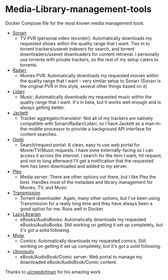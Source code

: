 # Media-Library-management-tools
Docker Compose file for the most known media management tools




* [Sonarr](https://sonarr.tv/)
   * TV PVR (personal video recorder): Automatically downloads my requested shows within the quality range that I want. Ties in to torrent trackers/usenet indexers for search, and torrent downloaders/usenet downloaders for content retrieval. I personally use torrents with private trackers, so the rest of my setup caters to torrents.
* [Radarr](https://radarr.video/)
   * Movies PVR: Automatically downloads my requested movies within the quality range that I want - very similar setup to Sonarr (Sonarr is the original PVR in this style, several other things based on it)
* [Lidarr](https://lidarr.audio)
   * Music: Automatically downloads my requested music within the quality range that I want. It's in beta, but it works well enough and is always getting better.
* [Jackett](https://github.com/Jackett/Jackett)
   * Tracker aggregator/translator: Not all of my trackers are natively compatible with Sonarr/Radarr/Lidarr, so I have Jackett as a man-in-the-middle processor to provide a background API interface for content searches.
* [Ombi](https://ombi.io/)
   * Search/request portal: A clean, easy to use web portal for Movie/TV/Music requests. I have mine externally-facing so I can access it across the internet. I search for the item I want, hit request, and not to long afterward I'll get a notification that the requested item has been downloaded and added to my server.
* [Plex](https://plex.tv)
   * Media server: There are other options out there, but I like Plex the best. Handles most of the metadata and library management for Movies, TV, and Music
* [Transmission](https://transmissionbt.com/)
   * Torrent downloader: Again, many other options, but I've been using Transmission for a really long time and they have always been a good option for me. Runs well in Docker.
* [LazyLibrarian](https://github.com/DobyTang/LazyLibrarian)
   * eBooks/AudioBooks: Automatically downloads my requested eBooks/AudioBooks. Still working on getting it set up completely, but it's got a solid following.
* [Mylar](https://github.com/evilhero/mylar)
   * Comics: Automatically downloads my requested comics. Still working on getting it set up completely, but it's got a solid following.
* [Ubooquity](https://vaemendis.net/ubooquity/)
   * eBook/AudioBook/Comic server: Web portal to manage my downloaded eBook/AudioBook/Comic content. 

Thanks to [u/creedofman](https://www.reddit.com/user/creedofman) for his amazing work.
